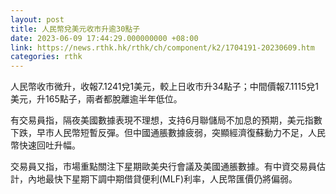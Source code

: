 ```yaml
---
layout: post
title: 人民幣兌美元收市升逾30點子
date: 2023-06-09 17:44:29.000000000 +08:00
link: https://news.rthk.hk/rthk/ch/component/k2/1704191-20230609.htm
categories: rthk
---
```


人民幣收市微升，收報7.1241兌1美元，較上日收市升34點子；中間價報7.1115兌1美元，升165點子，兩者都脫離逾半年低位。

有交易員指，隔夜美國數據表現不理想，支持6月聯儲局不加息的預期，美元指數下跌，早市人民幣短暫反彈。但中國通脹數據疲弱，突顯經濟復蘇動力不足，人民幣快速回吐升幅。

交易員又指，市場重點關注下星期歐美央行會議及美國通脹數據。有中資交易員估計，內地最快下星期下調中期借貸便利(MLF)利率，人民幣匯價仍將偏弱。
